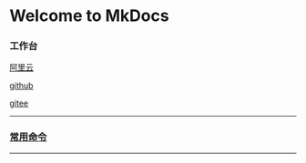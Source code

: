 # Welcome to MkDocs

### 工作台

[阿里云](https://account.aliyun.com/login/login.htm)

[github](https://github.com/)

[gitee](https://gitee.com/)

----

### [常用命令](https://fantasy-mark.github.io/docs/%E5%99%A8/%E5%B7%A5%E5%85%B7/%E5%B8%B8%E7%94%A8%E5%91%BD%E4%BB%A4/)

----

